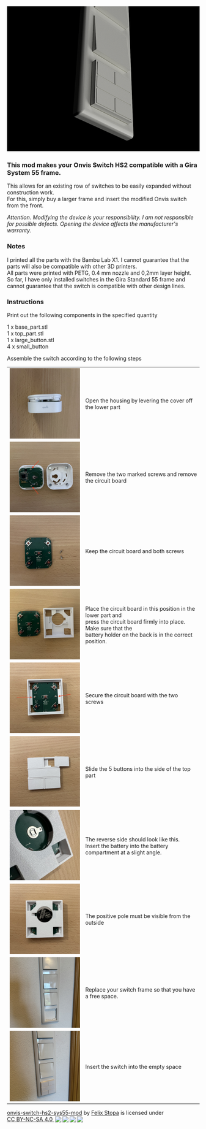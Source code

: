 
<img alt="header" src="docs/header.png">

<h3>This mod makes your Onvis Switch HS2 compatible with a Gira System 55 frame.</h3>
<p>This allows for an existing row of switches to be easily expanded without construction work.<br>
For this, simply buy a larger frame and insert the modified Onvis switch from the front.</p>

<p><i>Attention. Modifying the device is your responsibility. I am not responsible for possible defects. Opening the device affects the manufacturer's warranty.</i></p>

<h3>Notes</h3>
<p>
  I printed all the parts with the Bambu Lab X1. I cannot guarantee that the parts will also be compatible with other 3D printers.<br>
  All parts were printed with PETG, 0.4 mm nozzle and 0,2mm layer height.<br>
  So far, I have only installed switches in the Gira Standard 55 frame and cannot guarantee that the switch is compatible with other design lines.<br>
  
</p>

<h3>Instructions</h3>

<p>Print out the following components in the specified quantity</p>
<p>
  1 x base_part.stl<br>
  1 x top_part.stl<br>
  1 x large_button.stl<br>
  4 x small_button<br>
</p>
<p>Assemble the switch according to the following steps</p>
<table border="0"> 
  <tr> 
    <td><img width="300" alt="step_1" src="docs/step_1.jpg"></td> 
    <td>Open the housing by levering the cover off the lower part</td> 
  </tr>
  <tr> 
    <td><img width="300" alt="step_2" src="docs/step_2.jpg"></td>
    <td>Remove the two marked screws and remove the circuit board</td> 
  </tr>
  <tr> 
    <td><img width="300" alt="step_2" src="docs/step_3.jpg"></td>
    <td>Keep the circuit board and both screws</td> 
  </tr>
  <tr> 
    <td><img width="300" alt="step_2" src="docs/step_4.jpg"></td>
    <td>Place the circuit board in this position in the lower part and <br>
      press the circuit board firmly into place. Make sure that the <br>
      battery holder on the back is in the correct position. </td> 
  </tr>
  <tr> 
    <td><img width="300" alt="step_2" src="docs/step_5.jpg"></td>
    <td>Secure the circuit board with the two screws</td> 
  </tr>
  <tr> 
    <td><img width="300" alt="step_2" src="docs/step_6.jpg"></td>
    <td>Slide the 5 buttons into the side of the top part</td> 
  </tr>
  <tr> 
    <td><img width="300" alt="step_2" src="docs/step_7.jpg"></td>
    <td>The reverse side should look like this. <br>
        Insert the battery into the battery compartment at a slight angle.</td> 
  </tr>
  <tr> 
    <td><img width="300" alt="step_2" src="docs/step_8.jpg"></td>
    <td>The positive pole must be visible from the outside</td> 
  </tr>
   <tr> 
    <td><img width="300" alt="step_2" src="docs/step_9.jpg"></td>
    <td>Replace your switch frame so that you have a free space.</td> 
  </tr>
   <tr> 
    <td><img width="300" alt="step_2" src="docs/step_10.jpg"></td>
    <td>Insert the switch into the empty space</td> 
  </tr>
</table>










<p xmlns:cc="http://creativecommons.org/ns#" xmlns:dct="http://purl.org/dc/terms/"><a property="dct:title" rel="cc:attributionURL" href="https://github.com/FelixStopa/onvis-switch-hs2-sys55-mod">onvis-switch-hs2-sys55-mod</a> by <a rel="cc:attributionURL dct:creator" property="cc:attributionName" href="https://github.com/FelixStopa">Felix Stopa</a> is licensed under <a href="http://creativecommons.org/licenses/by-nc-sa/4.0/?ref=chooser-v1" target="_blank" rel="license noopener noreferrer" style="display:inline-block;">CC BY-NC-SA 4.0 <img style="height:22px!important;margin-left:3px;vertical-align:text-bottom;" src="https://mirrors.creativecommons.org/presskit/icons/cc.svg?ref=chooser-v1"><img style="height:22px!important;margin-left:3px;vertical-align:text-bottom;" src="https://mirrors.creativecommons.org/presskit/icons/by.svg?ref=chooser-v1"><img style="height:22px!important;margin-left:3px;vertical-align:text-bottom;" src="https://mirrors.creativecommons.org/presskit/icons/nc.svg?ref=chooser-v1"><img style="height:22px!important;margin-left:3px;vertical-align:text-bottom;" src="https://mirrors.creativecommons.org/presskit/icons/sa.svg?ref=chooser-v1"></a></p>
